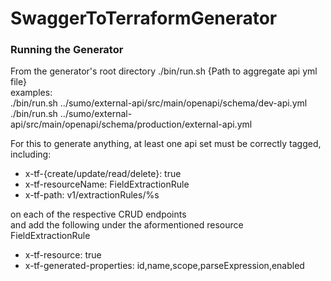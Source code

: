 # SwaggerToTerraformGenerator

### Running the Generator
From the generator's root directory
./bin/run.sh {Path to aggregate api yml file}  
examples:  
./bin/run.sh ../sumo/external-api/src/main/openapi/schema/dev-api.yml
./bin/run.sh ../sumo/external-api/src/main/openapi/schema/production/external-api.yml

For this to generate anything, at least one api set must be correctly tagged, including:  
- x-tf-{create/update/read/delete}: true  
- x-tf-resourceName: FieldExtractionRule 
- x-tf-path: v1/extractionRules/%s  

on each of the respective CRUD endpoints  
and add the following under the aformentioned resource  
FieldExtractionRule
  - x-tf-resource: true
  - x-tf-generated-properties: id,name,scope,parseExpression,enabled  